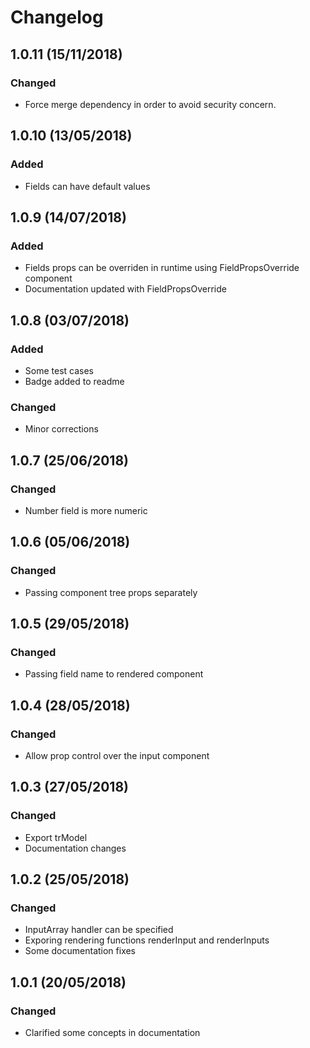 # Changelog

## 1.0.11 (15/11/2018)

### Changed

- Force merge dependency in order to avoid security concern.

## 1.0.10 (13/05/2018)

### Added

- Fields can have default values

## 1.0.9 (14/07/2018)

### Added

- Fields props can be overriden in runtime using FieldPropsOverride component
- Documentation updated with FieldPropsOverride

## 1.0.8 (03/07/2018)

### Added

- Some test cases
- Badge added to readme

### Changed

- Minor corrections

## 1.0.7 (25/06/2018)

### Changed

- Number field is more numeric

## 1.0.6 (05/06/2018)

### Changed

- Passing component tree props separately

## 1.0.5 (29/05/2018)

### Changed

- Passing field name to rendered component

## 1.0.4 (28/05/2018)

### Changed

- Allow prop control over the input component

## 1.0.3 (27/05/2018)

### Changed

- Export trModel
- Documentation changes

## 1.0.2 (25/05/2018)

### Changed

- InputArray handler can be specified
- Exporing rendering functions renderInput and renderInputs
- Some documentation fixes

## 1.0.1 (20/05/2018)

### Changed

- Clarified some concepts in documentation
